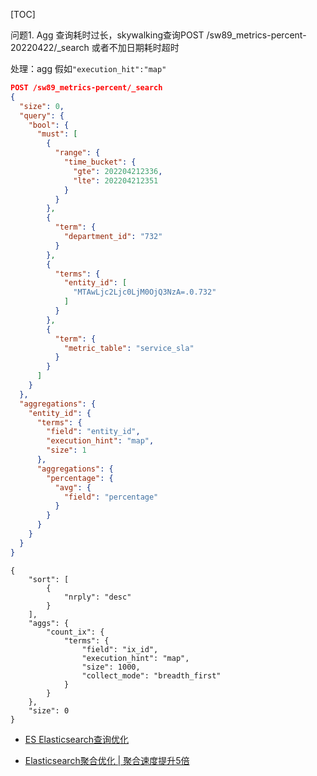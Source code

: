 

[TOC]

问题1. Agg 查询耗时过长，skywalking查询POST /sw89_metrics-percent-20220422/_search 或者不加日期耗时超时

处理：agg 假如`"execution_hit":"map"`

```Json
POST /sw89_metrics-percent/_search
{
  "size": 0,
  "query": {
    "bool": {
      "must": [
        {
          "range": {
            "time_bucket": {
              "gte": 202204212336,
              "lte": 202204212351
            }
          }
        },
        {
          "term": {
            "department_id": "732"
          }
        },
        {
          "terms": {
            "entity_id": [
              "MTAwLjc2Ljc0LjM0OjQ3NzA=.0.732"
            ]
          }
        },
        {
          "term": {
            "metric_table": "service_sla"
          }
        }
      ]
    }
  },
  "aggregations": {
    "entity_id": {
      "terms": {
        "field": "entity_id",
        "execution_hint": "map", 
        "size": 1
      },
      "aggregations": {
        "percentage": {
          "avg": {
            "field": "percentage"
          }
        }
      }
    }
  }
}
```

```
{
    "sort": [
        {
            "nrply": "desc"
        }
    ],
    "aggs": {
        "count_ix": {
            "terms": {
                "field": "ix_id",
                "execution_hint": "map",
                "size": 1000,
                "collect_mode": "breadth_first"
            }
        }
    },
    "size": 0
}
```



* [ES Elasticsearch查询优化](https://blog.csdn.net/qq_21383435/article/details/114003934)

* [Elasticsearch聚合优化 | 聚合速度提升5倍](https://blog.huati365.com/4352d5bc1f53c2c9)

  
